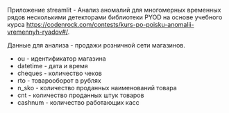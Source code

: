 Приложение streamlit - Анализ аномалий для многомерных временных рядов несколькими детекторами 
библиотеки PYOD на основе учебного курса https://codenrock.com/contests/kurs-po-poisku-anomalii-vremennyh-ryadov#/.

Данные для анализа - продажи розничной сети магазинов. 

- ou - идентификатор магазина
- datetime - дата и время
- cheques - количество чеков
- rto - товарооборот в рублях
- n_sko - количество проданных наименований товара
- cnt - количество проданных штук товаров
- cashnum - количество работающих касс


